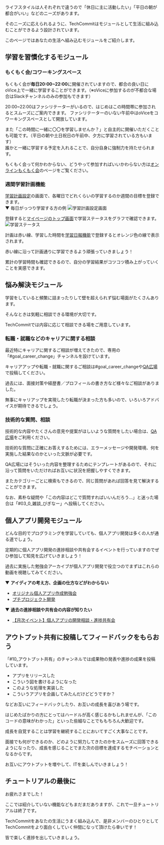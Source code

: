 ライフスタイルは人それぞれで違うので「休日に主に活動したい」「平日の朝が都合がいい」などのニーズがあります。

そのニーズに応えられるように、TechCommitはモジュールとして生活に組み込むことができるよう設計されています。

このページではあなたの生活へ組み込むモジュールをご紹介します。

## 学習を習慣化するモジュール
### もくもく会/コワーキングスペース
もくもく会が**毎日20:00~22:00**に開催されていますので、都合の良い日にoVice上で一緒に学習することができます。（※oViceに参加するのが不都合な場合はSlackチャンネルのみの参加もできます）

20:00~22:00はファシリテーターがいるので、はじめはこの時間帯に参加されるとスムーズにご案内できます。
ファシリテーターのいない午前中はoViceをコワーキングスペースとして開放しています。

また「この時間に一緒に〇〇を学習しませんか？」と自主的に開催いただくことも可能です。（平日の朝や土日祝日の午前中、夕方に学習されている方もいます）  
誰かと一緒に学習する予定を入れることで、自分自身に強制力を持たせられます。

もくもく会って何かわからない、どうやって参加すればいいかわらない方は[オンラインもくもく会](/mokumoku)のページをご覧ください。

### 週間学習計画機能
[学習計画設定](https://www.tech-commit.jp/your/weekly_learning_plan/edit)の画面で、各曜日でどれくらいの学習するのか週間の目標を登録できます。  
▼ 毎日がっつり学習する方の例
![学習計画設定画面](/images/tutorial/study-plan.jpg)

登録すると[マイページのトップ画面](https://www.tech-commit.jp/)で学習ステータスをグラフで確認できます。
![学習ステータス](/images/tutorial/study-graph.jpg)

計画は赤い線、学習した時間を[学習日報機能](/learning-report/)で登録するとオレンジ色の線で表示されます。

赤い線に沿って計画通りに学習できるよう頑張っていきましょう！

累計の学習時間も確認できるので、自分の学習結果がコツコツ積み上がっていくことを実感できます。

## 悩み解決モジュール
学習をしていると頻繁に詰まったりして壁を超えられず悩む場面がたくさんあります。

そんなときは気軽に相談できる環境が大切です。

TechCommitでは内容に応じて相談できる場をご用意しています。

### 転職・就職などのキャリアに関する相談
最近特にキャリアに関するご相談が増えてきたので、専用の「#goal_career_change」チャンネルを設けています。

キャリアアップや転職・就職に関するご相談は#goal_career_changeや[QA広場](https://www.tech-commit.jp/main/questions)で投稿してください。

過去には、面接対策や経歴書／プロフィールの書き方など様々なご相談がありました。

無事にキャリアップを実現したり転職が決まった方も多いので、いろいろアドバイスが期待できるでしょう。

### 技術的な質問、相談
技術的な内容やたくさんの意見や提案がほしいような質問をしたい場合は、[QA広場](https://www.tech-commit.jp/main/questions)をご利用ください。

技術的な質問に正確にお答えするためには、エラーメッセージや開発環境、何を実施した結果なのかといった文脈が必要です。

QA広場にはそういった内容を整理するためにテンプレートがあるので、それに沿って質問をいただければお互いに状況を把握しやすくできます。

またカテゴリーごとに検索もできるので、同じ質問があれば回答を見て解決することができます。

なお、素朴な疑問や「この内容はどこで質問すればいいんだろう...」と迷った場合は「#03_0_雑談_びぎなー」へ投稿してください。

## 個人アプリ開発モジュール
どんな目的でプログラミングを学習していても、個人アプリ開発は多くの人が通る道でしょう。

定期的に個人アプリ開発の進捗相談や共有会するイベントを行っていますのでぜひ参加して知見を広げていきましょう！

過去に実施した勉強会アーカイブが個人アプリ開発で役立つのでまずはこれらの動画を視聴してみてください。

▼ **アイディアの考え方、企画の仕方などがわからない**

- [オリジナル個人アプリ作成勉強会](https://www.tech-commit.jp/main/event_archives?watching_status=all&title=%E3%82%AA%E3%83%AA%E3%82%B8%E3%83%8A%E3%83%AB%E5%80%8B%E4%BA%BA%E3%82%A2%E3%83%97%E3%83%AA)
- [プチプロジェクト開発](https://www.tech-commit.jp/main/event_archives?watching_status=all&title=&tag_ids%5B%5D=16)

▼ **過去の進捗相談や共有会の内容が知りたい**

- [【月次イベント】個人アプリの開発相談・進捗共有会](https://www.tech-commit.jp/main/event_archives?watching_status=all&title=&tag_ids%5B%5D=25)

## アウトプット共有に投稿してフィードバックをもらおう
「#10_アウトプット共有」のチャンネルでは成果物の発表や進捗の成果を投稿しています。

- アプリをリリースした
- こういう図を書けるようになった
- このような処理を実装した
- こういうアプリを企画してみたんだけどどうですか？

などお互いにフィードバックしたり、お互いの成長を喜びあう場です。

はじめたばかりの方にとってはハードルが高く感じるかもしれませんが、「このコードの意味がわかった」といった些細なことでももちろん大歓迎です。

成長を自覚することは学習を継続することにおいてすごく大事なことです。

面接でも何ができるのか、どのように努力してきたのかをスムーズに回答できるようになったり、成長を感じることでまた次の目標を達成するモチベーションとなるからです。

お互いにアウトプットを増やして、ITを楽しんでいきましょう！

## チュートリアルの最後に

お疲れさまでした！

ここでは紹介していない機能などもまだまだありますが、これで一旦チュートリアルは終了です。

TechCommitをあなたの生活にうまく組み込んで、是非メンバーのひとりとしてTechCommitをより面白くしていく仲間になって頂けたら幸いです！

皆で楽しく進捗を出していきましょう。

